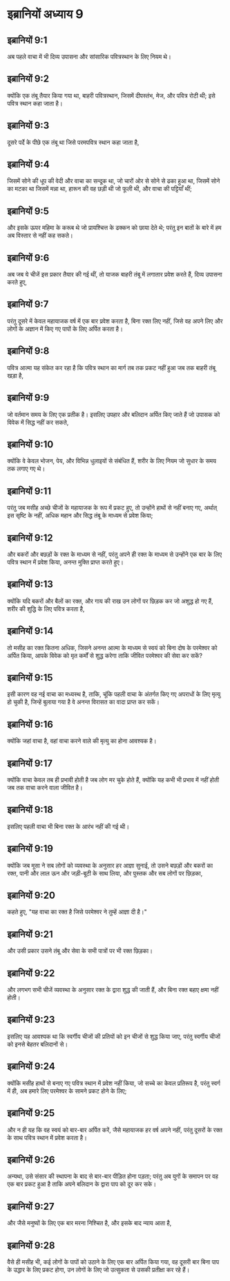 # इब्रानियों अध्याय 9

## इब्रानियों 9:1

अब पहले वाचा में भी दिव्य उपासना और सांसारिक पवित्रस्थान के लिए नियम थे।

## इब्रानियों 9:2

क्योंकि एक तंबू तैयार किया गया था, बाहरी पवित्रस्थान, जिसमें दीपस्तंभ, मेज, और पवित्र रोटी थी; इसे पवित्र स्थान कहा जाता है।

## इब्रानियों 9:3

दूसरे पर्दे के पीछे एक तंबू था जिसे परमपवित्र स्थान कहा जाता है,

## इब्रानियों 9:4

जिसमें सोने की धूप की वेदी और वाचा का सन्दूक था, जो चारों ओर से सोने से ढका हुआ था, जिसमें सोने का मटका था जिसमें मन्ना था, हारून की वह छड़ी थी जो फूली थी, और वाचा की पट्टियाँ थीं;

## इब्रानियों 9:5

और इसके ऊपर महिमा के करूब थे जो प्रायश्चित्त के ढक्कन को छाया देते थे; परंतु इन बातों के बारे में हम अब विस्तार से नहीं कह सकते।

## इब्रानियों 9:6

अब जब ये चीजें इस प्रकार तैयार की गई थीं, तो याजक बाहरी तंबू में लगातार प्रवेश करते हैं, दिव्य उपासना करते हुए,

## इब्रानियों 9:7

परंतु दूसरे में केवल महायाजक वर्ष में एक बार प्रवेश करता है, बिना रक्त लिए नहीं, जिसे वह अपने लिए और लोगों के अज्ञान में किए गए पापों के लिए अर्पित करता है।

## इब्रानियों 9:8

पवित्र आत्मा यह संकेत कर रहा है कि पवित्र स्थान का मार्ग तब तक प्रकट नहीं हुआ जब तक बाहरी तंबू खड़ा है,

## इब्रानियों 9:9

जो वर्तमान समय के लिए एक प्रतीक है। इसलिए उपहार और बलिदान अर्पित किए जाते हैं जो उपासक को विवेक में सिद्ध नहीं कर सकते,

## इब्रानियों 9:10

क्योंकि वे केवल भोजन, पेय, और विभिन्न धुलाइयों से संबंधित हैं, शरीर के लिए नियम जो सुधार के समय तक लगाए गए थे।

## इब्रानियों 9:11

परंतु जब मसीह अच्छे चीजों के महायाजक के रूप में प्रकट हुए, तो उन्होंने हाथों से नहीं बनाए गए, अर्थात् इस सृष्टि के नहीं, अधिक महान और सिद्ध तंबू के माध्यम से प्रवेश किया;

## इब्रानियों 9:12

और बकरों और बछड़ों के रक्त के माध्यम से नहीं, परंतु अपने ही रक्त के माध्यम से उन्होंने एक बार के लिए पवित्र स्थान में प्रवेश किया, अनन्त मुक्ति प्राप्त करते हुए।

## इब्रानियों 9:13

क्योंकि यदि बकरों और बैलों का रक्त, और गाय की राख उन लोगों पर छिड़क कर जो अशुद्ध हो गए हैं, शरीर की शुद्धि के लिए पवित्र करता है,

## इब्रानियों 9:14

तो मसीह का रक्त कितना अधिक, जिसने अनन्त आत्मा के माध्यम से स्वयं को बिना दोष के परमेश्वर को अर्पित किया, आपके विवेक को मृत कर्मों से शुद्ध करेगा ताकि जीवित परमेश्वर की सेवा कर सकें?

## इब्रानियों 9:15

इसी कारण वह नई वाचा का मध्यस्थ है, ताकि, चूंकि पहली वाचा के अंतर्गत किए गए अपराधों के लिए मृत्यु हो चुकी है, जिन्हें बुलाया गया है वे अनन्त विरासत का वादा प्राप्त कर सकें।

## इब्रानियों 9:16

क्योंकि जहां वाचा है, वहां वाचा करने वाले की मृत्यु का होना आवश्यक है।

## इब्रानियों 9:17

क्योंकि वाचा केवल तब ही प्रभावी होती है जब लोग मर चुके होते हैं, क्योंकि यह कभी भी प्रभाव में नहीं होती जब तक वाचा करने वाला जीवित है।

## इब्रानियों 9:18

इसलिए पहली वाचा भी बिना रक्त के आरंभ नहीं की गई थी।

## इब्रानियों 9:19

क्योंकि जब मूसा ने सब लोगों को व्यवस्था के अनुसार हर आज्ञा सुनाई, तो उसने बछड़ों और बकरों का रक्त, पानी और लाल ऊन और जड़ी-बूटी के साथ लिया, और पुस्तक और सब लोगों पर छिड़का,

## इब्रानियों 9:20

कहते हुए, "यह वाचा का रक्त है जिसे परमेश्वर ने तुम्हें आज्ञा दी है।"

## इब्रानियों 9:21

और उसी प्रकार उसने तंबू और सेवा के सभी पात्रों पर भी रक्त छिड़का।

## इब्रानियों 9:22

और लगभग सभी चीजें व्यवस्था के अनुसार रक्त के द्वारा शुद्ध की जाती हैं, और बिना रक्त बहाए क्षमा नहीं होती।

## इब्रानियों 9:23

इसलिए यह आवश्यक था कि स्वर्गीय चीजों की प्रतियों को इन चीजों से शुद्ध किया जाए, परंतु स्वर्गीय चीजों को इनसे बेहतर बलिदानों से।

## इब्रानियों 9:24

क्योंकि मसीह हाथों से बनाए गए पवित्र स्थान में प्रवेश नहीं किया, जो सच्चे का केवल प्रतिरूप है, परंतु स्वर्ग में ही, अब हमारे लिए परमेश्वर के सामने प्रकट होने के लिए;

## इब्रानियों 9:25

और न ही यह कि वह स्वयं को बार-बार अर्पित करें, जैसे महायाजक हर वर्ष अपने नहीं, परंतु दूसरों के रक्त के साथ पवित्र स्थान में प्रवेश करता है।

## इब्रानियों 9:26

अन्यथा, उसे संसार की स्थापना के बाद से बार-बार पीड़ित होना पड़ता; परंतु अब युगों के समापन पर वह एक बार प्रकट हुआ है ताकि अपने बलिदान के द्वारा पाप को दूर कर सके।

## इब्रानियों 9:27

और जैसे मनुष्यों के लिए एक बार मरना निश्चित है, और इसके बाद न्याय आता है,

## इब्रानियों 9:28

वैसे ही मसीह भी, कई लोगों के पापों को उठाने के लिए एक बार अर्पित किया गया, वह दूसरी बार बिना पाप के उद्धार के लिए प्रकट होगा, उन लोगों के लिए जो उत्सुकता से उसकी प्रतीक्षा कर रहे हैं।
